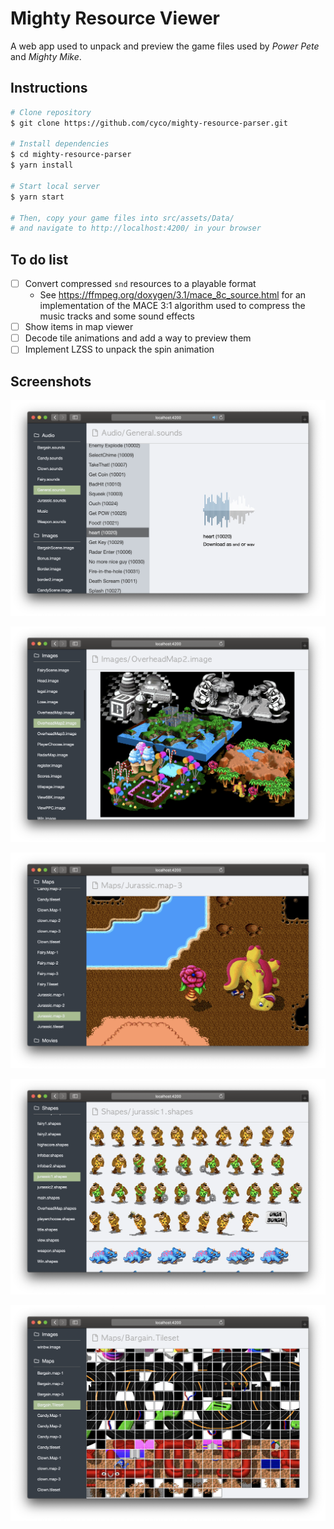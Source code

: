 Mighty Resource Viewer
======================

A web app used to unpack and preview the game files used by *Power Pete* and *Mighty Mike*.

Instructions
------------

```sh
# Clone repository
$ git clone https://github.com/cyco/mighty-resource-parser.git

# Install dependencies
$ cd mighty-resource-parser
$ yarn install

# Start local server
$ yarn start

# Then, copy your game files into src/assets/Data/
# and navigate to http://localhost:4200/ in your browser
```

To do list
----------

-	[ ] Convert compressed `snd` resources to a playable format
	-	See https://ffmpeg.org/doxygen/3.1/mace_8c_source.html for an implementation of the MACE 3:1 algorithm used to compress the music tracks and some sound effects
-	[ ] Show items in map viewer
-	[ ] Decode tile animations and add a way to preview them
-	[ ] Implement LZSS to unpack the spin animation

Screenshots
-----------

![](./docs/audio.png)

![](./docs/image.png)

![](./docs/map.png)

![](./docs/shapes.png)

![](./docs/tileset.png)
